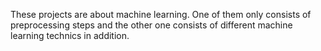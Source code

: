 These projects are about machine learning. One of them only consists of preprocessing steps and the other one consists of different machine learning technics in addition.
